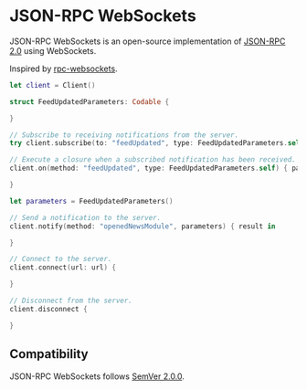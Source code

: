 # JSON-RPC WebSockets

JSON-RPC WebSockets is an open-source implementation of [JSON-RPC 2.0](https://www.jsonrpc.org/specification) using WebSockets.

Inspired by [rpc-websockets](https://www.npmjs.com/package/rpc-websockets).

```swift
let client = Client()

struct FeedUpdatedParameters: Codable {

}

// Subscribe to receiving notifications from the server.
try client.subscribe(to: "feedUpdated", type: FeedUpdatedParameters.self)

// Execute a closure when a subscribed notification has been received.
client.on(method: "feedUpdated", type: FeedUpdatedParameters.self) { parameters in

}

let parameters = FeedUpdatedParameters()

// Send a notification to the server.
client.notify(method: "openedNewsModule", parameters) { result in 

}

// Connect to the server.
client.connect(url: url) {

}

// Disconnect from the server.
client.disconnect {

}
```

## Compatibility

JSON-RPC WebSockets follows [SemVer 2.0.0](https://semver.org/#semantic-versioning-200).